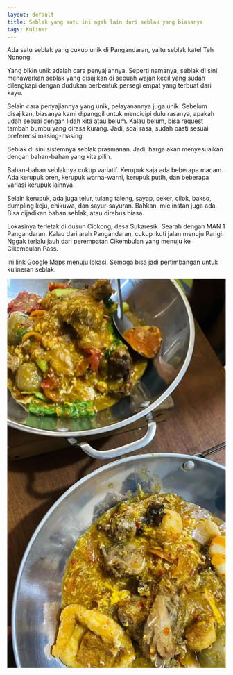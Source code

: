 ```yaml
---
layout: default
title: Seblak yang satu ini agak lain dari seblak yang biasanya
tags: Kuliner
---
```


Ada satu seblak yang cukup unik di Pangandaran, yaitu seblak katel Teh Nonong.

Yang bikin unik adalah cara penyajiannya. Seperti namanya, seblak di sini menawarkan seblak yang disajikan di sebuah wajan kecil yang sudah dilengkapi dengan dudukan berbentuk persegi empat yang terbuat dari kayu.

Selain cara penyajiannya yang unik, pelayanannya juga unik. Sebelum disajikan, biasanya kami dipanggil untuk mencicipi dulu rasanya, apakah udah sesuai dengan lidah kita atau belum. Kalau belum, bisa request tambah bumbu yang dirasa kurang. Jadi, soal rasa, sudah pasti sesuai preferensi masing-masing.

Seblak di sini sistemnya seblak prasmanan. Jadi, harga akan menyesuaikan dengan bahan-bahan yang kita pilih.

Bahan-bahan seblaknya cukup variatif. Kerupuk saja ada beberapa macam. Ada kerupuk oren, kerupuk warna-warni, kerupuk putih, dan beberapa variasi kerupuk lainnya.

Selain kerupuk, ada juga telur, tulang taleng, sayap, ceker, cilok, bakso, dumpling keju, chikuwa, dan sayur-sayuran. Bahkan, mie instan juga ada. Bisa dijadikan bahan seblak, atau direbus biasa.

Lokasinya terletak di dusun Ciokong, desa Sukaresik. Searah dengan MAN 1 Pangandaran. Kalau dari arah Pangandaran, cukup ikuti jalan menuju Parigi. Nggak terlalu jauh dari perempatan Cikembulan yang menuju ke Cikembulan Pass.

Ini [link Google Maps](https://maps.app.goo.gl/g6e5HVMFVC4r6NFc7) menuju lokasi. Semoga bisa jadi pertimbangan untuk kulineran seblak.

![Seblak katel Teh Nonong](/assets/images/2025/83486c49-514e-4414-97c9-7b9e2779fd21.webp)
